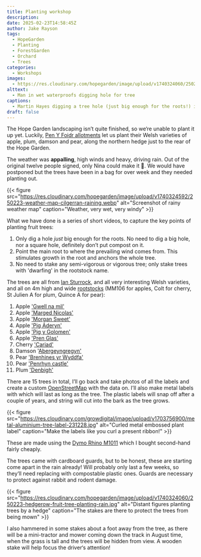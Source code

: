 ```yaml
---
title: Planting workshop
description: 
date: 2025-02-23T14:58:45Z
author: Jake Rayson 
tags: 
  - HopeGarden
  - Planting
  - ForestGarden
  - Orchard
  - Trees
categories: 
  - Workshops
images:
  - https://res.cloudinary.com/hopegarden/image/upload/v1740324060/250223-martin-digging.jpg
alttext: 
  - Man in wet waterproofs digging hole for tree
captions: 
  - Martin Hayes digging a tree hole (just big enough for the roots!) in the driving rain
draft: false
---
```


The Hope Garden landscaping isn’t quite finished, so we‘re unable to plant it up yet. Luckily, [Pen Y Foidr allotments](https://ffynnon.org.uk/penyfoidr/) let us plant their Welsh varieties of apple, plum, damson and pear, along the northern hedge just to the rear of the Hope Garden.

The weather was **appalling**, high winds and heavy, driving rain. Out of the original twelve people signed, only Nina could make it 💪. We would have postponed but the trees have been in a bag for over week and they needed planting out.

{{< figure src="https://res.cloudinary.com/hopegarden/image/upload/v1740324592/250223-weather-map-cilgerran-raining.webp" alt="Screenshot of rainy weather map" caption="Weather, very wet, very windy" >}}

What we have done is a series of short videos, to capture the key points of planting fruit trees:

1. Only dig a hole *just* big enough for the roots. No need to dig a big hole, nor a square hole, definitely don’t put compost on it.
2. Point the main root to where the prevailing wind comes from. This stimulates growth in the root and anchors the whole tree.
3. No need to stake any semi-vigorous or vigorous tree; only stake trees with 'dwarfing' in the rootstock name.

The trees are all from [Ian Sturrock](https://iansturrockandsons.co.uk/), and all very interesting Welsh varieties, and all on 4m high and wide [rootstocks](https://www.natureworks.org.uk/rootstocks/) (MM106 for apples, Colt for cherry, St Julien A for plum, Quince A for pear):

1. Apple ['Gwell na mil'](https://iansturrockandsons.co.uk/product/seeknofurther/)
2. Apple ['Marged Nicolas'](https://growninwales.co.uk/giw_grower/dolau-hirion-fruit-trees/)
3. Apple ['Morgan Sweet'](https://www.orangepippin.com/varieties/apples/morgan-sweet)
4. Apple ['Pig Aderyn'](https://pomiferous.com/applebyname/pig-aderyn-id-4936)
5. Apple ['Pig y Golomen'](https://pomiferous.com/applebyname/pig-y-golomen-id-8904_)
6. Apple ['Pren Glas'](https://applewise.co.uk/product/pren-glas/)
7. Cherry ['Cariad'](https://iansturrockandsons.co.uk/product/cariad-cherry/)
8. Damson '[Abergeyngregyn'](https://iansturrockandsons.co.uk/product/aberdamsonc/)
9. Pear ['Brenhines yr Wyddfa'](https://iansturrockandsons.co.uk/product/snowdonqueen/)
10. Pear ['Penrhyn castle'](https://iansturrockandsons.co.uk/product/penrhyncastlepear/)
11. Plum ['Denbigh'](https://walcotnursery.co.uk/product/denbigh/)

There are 15 trees in total, I’ll go back and take photos of all the labels and create a custom [OpenStreetMap](https://www.openstreetmap.org) with the data on. I’ll also make metal labels with which will last as long as the tree. The plastic labels will snap off after a couple of years, and string will cut into the bark as the tree grows.

{{< figure src="https://res.cloudinary.com/growdigital/image/upload/v1703756900/metal-aluminium-tree-label-231228.jpg" alt="Curled metal embossed plant label" caption="Make the labels like you curl a present ribbon!" >}}

These are made using the [Dymo Rhino M1011](https://www.dymo.co.uk/label-makers-printers/embossing-label-makers/dymo-rhino-m1011/SAP_S0720090.html) which I bought second-hand fairly cheaply.

The trees came with cardboard guards, but to be honest, these are starting come apart in the rain already! Will probably only last a few weeks, so they‘ll need replacing with compostable plastic ones. Guards are necessary to protect against rabbit and rodent damage.

{{< figure src="https://res.cloudinary.com/hopegarden/image/upload/v1740324060/250223-hedgerow-fruit-tree-planting-rain.jpg" alt="Distant figures planting trees by a hedge" caption="The stakes are there to protect the trees from being mown" >}}

I also hammered in some stakes about a foot away from the tree, as there will be a mini-tractor and mower coming down the track in August time, when the grass is tall and the trees will be hidden from view. A wooden stake will help focus the driver‘s attention!

